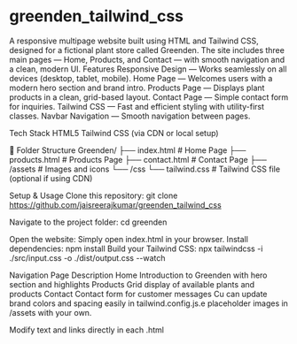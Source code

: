 # greenden_tailwind_css

A responsive multipage website built using HTML and Tailwind CSS, designed for a fictional plant store called Greenden.
The site includes three main pages — Home, Products, and Contact — with smooth navigation and a clean, modern UI.
Features
Responsive Design — Works seamlessly on all devices (desktop, tablet, mobile).
Home Page — Welcomes users with a modern hero section and brand intro.
Products Page — Displays plant products in a clean, grid-based layout.
Contact Page — Simple contact form for inquiries.
Tailwind CSS — Fast and efficient styling with utility-first classes.
Navbar Navigation — Smooth navigation between pages.

Tech Stack
HTML5
Tailwind CSS (via CDN or local setup)

📁 Folder Structure
Greenden/
├── index.html          # Home Page
├── products.html       # Products Page
├── contact.html        # Contact Page
├── /assets             # Images and icons
└── /css
    └── tailwind.css    # Tailwind CSS file (optional if using CDN)

Setup & Usage
Clone this repository:
git clone https://github.com/jaisreerajkumar/greenden_tailwind_css

Navigate to the project folder:
cd greenden

Open the website:
Simply open index.html in your browser.
Install dependencies:
npm install
Build your Tailwind CSS:
npx tailwindcss -i ./src/input.css -o ./dist/output.css --watch

Navigation
Page	Description
Home	Introduction to Greenden with hero section and highlights
Products	Grid display of available plants and products
Contact	Contact form for customer messages
Cu can update brand colors and spacing easily in tailwind.config.js.e placeholder images in /assets with your own.

Modify text and links directly in each .html
